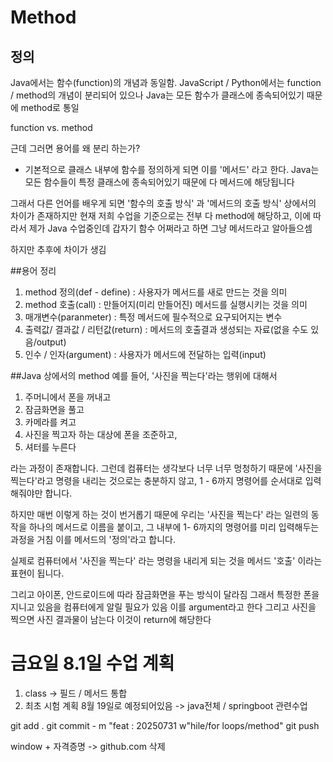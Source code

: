 # Method

## 정의

Java에서는 함수(function)의 개념과 동일함.
JavaScript / Python에서는 function / method의 개념이 분리되어
있으나 Java는 모든 함수가 클래스에 종속되어있기 때문에 method로 통일

function vs. method

근데 그러면 용어를 왜 분리 하는가?

- 기본적으로 클래스 내부에 함수를 정의하게 되면 이를 '메서드' 라고 한다.
Java는 모든 함수들이 특정 클래스에 종속되어있기 때문에 다 메서드에 해당됩니다

그래서 다른 언어를 배우게 되면 '함수의 호출 방식' 과 '메서드의 호출 방식' 상에서의
차이가 존재하지만 현재 저희 수업을 기준으로는 전부 다 method에 해당하고,
이에 따라서 제가 Java 수업중인데 갑자기 함수 어쩌라고 하면 그냥 메서드라고 알아들으셈

하지만 추후에 차이가 생김

##용어 정리
1. method 정의(def - define) : 사용자가 메서드를 새로 만드는 것을 의미
2. method 호출(call) : 만들어지(미리 만들어진) 메서드를 실행시키는 것을 의미
3. 매개변수(paranmeter) : 특정 메서드에 필수적으로 요구되어지는 변수
4. 출력값/ 결과값 / 리턴값(return) : 메서드의 호출결과 생성되는 자료(없을 수도 있음/output)
5. 인수 / 인자(argument) : 사용자가 메서드에 전달하는 입력(input)

##Java 상에서의 method
예를 들어, '사진을 찍는다'라는 행위에 대해서
1. 주머니에서 폰을 꺼내고
2. 잠금화면을 풀고
3. 카메라를 켜고
4. 사진을 찍고자 하는 대상에 폰을 조준하고,
5. 셔터를 누른다

라는 과정이 존재합니다.
그런데 컴퓨터는 생각보다 너무 너무 멍청하기 때문에 '사진을 찍는다'라고 명령을
내리는 것으로는 충분하지 않고, 1 - 6까지 명령어를 순서대로 입력해줘야만 합니다.

하지만 매번 이렇게 하는 것이 번거롭기 때문에 우리는 '사진을 찍는다' 라는 일련의 동작을 하나의 메서드로 
이름을 붙이고, 그 내부에 1- 6까지의 명령어를 미리 입력해두는 과정을 거침 
이를 메서드의 '정의'라고 합니다.

실제로 컴퓨터에서 '사진을 찍는다' 라는 명령을 내리게 되는 것을 메서드 '호출' 이라는 표현이 됩니다.

그리고 아이폰, 안드로이드에 따라 잠금화면을 푸는 방식이 달라짐
그래서 특정한 폰을 지니고 있음을 컴퓨터에게 알릴 필요가 있음
이를 argument라고 한다
그리고 사진을 찍으면 사진 결과물이 남는다
이것이 return에 해당한다

# 금요일 8.1일 수업 계획
1. class -> 필드 / 메서드 통합
2. 최초 시험 계획 8월 19일로 예정되어있음 -> java전체 / springboot 관련수업

git add .
git commit - m "feat : 20250731 w"hile/for loops/method"
git push

window + 자격증명 -> github.com 삭제

